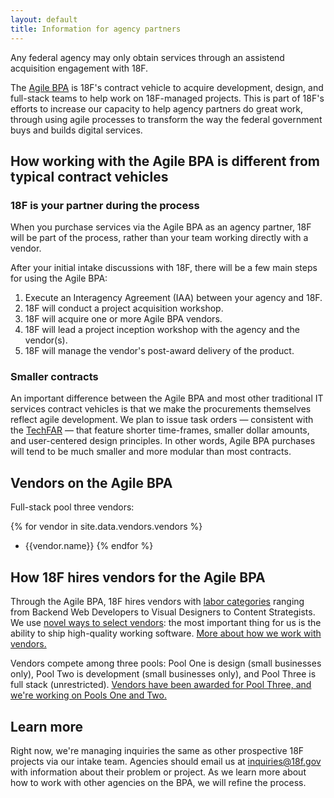 ```yaml
---
layout: default
title: Information for agency partners
---
```


Any federal agency may only obtain services through an assistend acquisition engagement with 18F.

The [Agile BPA](../) is 18F's contract vehicle to acquire development, design, and full-stack teams to help work on 18F-managed projects. This is part of 18F's efforts to increase our capacity to help agency partners do great work, through using agile processes to transform the way the federal government buys and builds digital services.

## How working with the Agile BPA is different from typical contract vehicles

### 18F is your partner during the process

When you purchase services via the Agile BPA as an agency partner, 18F will be part of the process, rather than your team working directly with a vendor.

After your initial intake discussions with 18F, there will be a few main steps for using the Agile BPA:

1. Execute an Interagency Agreement (IAA) between your agency and 18F.
2. 18F will conduct a project acquisition workshop.
3. 18F will acquire one or more Agile BPA vendors.
4. 18F will lead a project inception workshop with the agency and the vendor(s).
5. 18F will manage the vendor's post-award delivery of the product.

### Smaller contracts

An important difference between the Agile BPA and most other traditional IT services contract vehicles is that we make the procurements themselves reflect agile development. We plan to issue task orders — consistent with the [TechFAR](https://playbook.cio.gov/techfar/) — that feature shorter time-frames, smaller dollar amounts, and user-centered design principles. In other words, Agile BPA purchases will tend to be much smaller and more modular than most contracts.

## <a name="vendors"></a>Vendors on the Agile BPA

Full-stack pool three vendors:

{% for vendor in site.data.vendors.vendors %}
- {{vendor.name}}
{% endfor %}

## How 18F hires vendors for the Agile BPA

Through the Agile BPA, 18F hires vendors with [labor categories](https://pages.18f.gov/agile-labor-categories/) ranging from Backend Web Developers to Visual Designers to Content Strategists. We use [novel ways to select vendors](https://18f.gsa.gov/2015/04/23/coming-soon-the-agile-delivery-services-soliciatation/): the most important thing for us is the ability to ship high-quality working software. [More about how we work with vendors.](../vendors/)

Vendors compete among three pools: Pool One is design (small businesses only), Pool Two is development (small businesses only), and Pool Three is full stack (unrestricted). [Vendors have been awarded for Pool Three, and we're working on Pools One and Two.](https://18f.gsa.gov/2015/12/17/the-agile-bpa-is-ready-to-launch/)

## Learn more

Right now, we're managing inquiries the same as other prospective 18F projects via our intake team. Agencies should email us at [inquiries@18f.gov](mailto:inquiries@18f.gov) with information about their problem or project. As we learn more about how to work with other agencies on the BPA, we will refine the process.